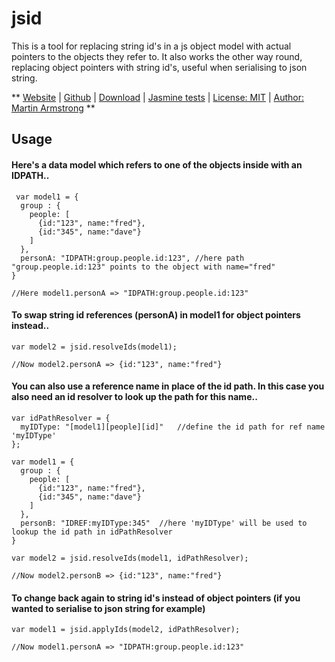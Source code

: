 
# jsid

This is a tool for replacing string id's in a js object model with actual pointers to the objects they refer to.
It also works the other way round, replacing object pointers with string id's, useful when serialising to json string.

**
[Website](http://martbox.co.uk/mbx/jsid/index.html) | 
[Github](https://github.com/martbox/jsid) | 
[Download](http://martbox.co.uk/mbx/jsid/jsid.js) | 
[Jasmine tests](http://martbox.co.uk/mbx/jsid/test.html) | 
[License: MIT](http://www.opensource.org/licenses/mit-license.php) | 
[Author: Martin Armstrong](https://www.linkedin.com/in/martin-armstrong/)
**

## Usage ##
           
#### Here's a data model which refers to one of the objects inside with an IDPATH..

     var model1 = {
      group : {
        people: [
          {id:"123", name:"fred"},
          {id:"345", name:"dave"}
        ]
      },
      personA: "IDPATH:group.people.id:123", //here path "group.people.id:123" points to the object with name="fred"
    }
    
    //Here model1.personA => "IDPATH:group.people.id:123"
    

#### To swap string id references (personA) in model1 for object pointers instead..
    
    var model2 = jsid.resolveIds(model1);
    
    //Now model2.personA => {id:"123", name:"fred"}
    
#### You can also use a reference name in place of the id path. In this case you also need an id resolver to look up the path for this name..
    
    var idPathResolver = {
      myIDType: "[model1][people][id]"   //define the id path for ref name 'myIDType'
    };
    
    var model1 = {
      group : {
        people: [
          {id:"123", name:"fred"},
          {id:"345", name:"dave"}
        ]
      },
      personB: "IDREF:myIDType:345"  //here 'myIDType' will be used to lookup the id path in idPathResolver
    }
    
    var model2 = jsid.resolveIds(model1, idPathResolver);
    
    //Now model2.personB => {id:"123", name:"fred"}

#### To change back again to string id's instead of object pointers (if you wanted to serialise to json string for example)

    var model1 = jsid.applyIds(model2, idPathResolver);
    
    //Now model1.personA => "IDPATH:group.people.id:123"

